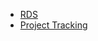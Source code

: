 - [RDS](https://docs.google.com/document/d/1--Cr7NUDRClIz2NtlJBqQL3jbc1Uf7Oe/edit?usp=sharing&ouid=115305099419614916786&rtpof=true&sd=true)
- [Project Tracking](https://docs.google.com/spreadsheets/d/1C3aySbPapm4kldIM0E3EzzDG9Ti3aRhE/edit?usp=sharing&ouid=115305099419614916786&rtpof=true&sd=true)
